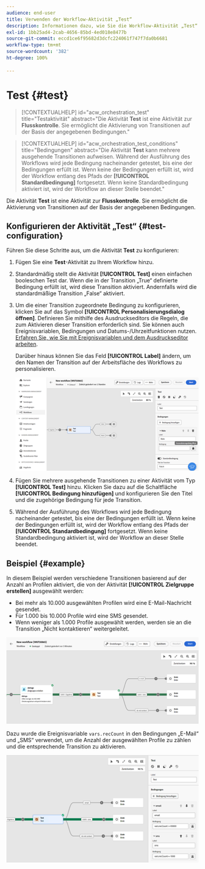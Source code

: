```yaml
---
audience: end-user
title: Verwenden der Workflow-Aktivität „Test“
description: Informationen dazu, wie Sie die Workflow-Aktivität „Test“ verwenden
exl-id: 1bb25ad4-2cab-4656-85bd-4ed018e8477b
source-git-commit: eccd1ce6f95682d3dcfc224061f747f7da0b6681
workflow-type: tm+mt
source-wordcount: '382'
ht-degree: 100%

---
```



# Test {#test}

>[!CONTEXTUALHELP]
>id="acw_orchestration_test"
>title="Testaktivität"
>abstract="Die Aktivität **Test** ist eine Aktivität zur **Flusskontrolle**. Sie ermöglicht die Aktivierung von Transitionen auf der Basis der angegebenen Bedingungen."

>[!CONTEXTUALHELP]
>id="acw_orchestration_test_conditions"
>title="Bedingungen"
>abstract="Die Aktivität **Test** kann mehrere ausgehende Transitionen aufweisen. Während der Ausführung des Workflows wird jede Bedingung nacheinander getestet, bis eine der Bedingungen erfüllt ist. Wenn keine der Bedingungen erfüllt ist, wird der Workflow entlang des Pfads der **[!UICONTROL Standardbedingung]** fortgesetzt. Wenn keine Standardbedingung aktiviert ist, wird der Workflow an dieser Stelle beendet."

Die Aktivität **Test** ist eine Aktivität zur **Flusskontrolle**. Sie ermöglicht die Aktivierung von Transitionen auf der Basis der angegebenen Bedingungen.

## Konfigurieren der Aktivität „Test“ {#test-configuration}

Führen Sie diese Schritte aus, um die Aktivität **Test** zu konfigurieren:

1. Fügen Sie eine **Test**-Aktivität zu Ihrem Workflow hinzu.

1. Standardmäßig stellt die Aktivität **[!UICONTROL Test]** einen einfachen booleschen Test dar. Wenn die in der Transition „True“ definierte Bedingung erfüllt ist, wird diese Transition aktiviert. Andernfalls wird die standardmäßige Transition „False“ aktiviert.

1. Um die einer Transition zugeordnete Bedingung zu konfigurieren, klicken Sie auf das Symbol **[!UICONTROL Personalisierungsdialog öffnen]**. Definieren Sie mithilfe des Ausdruckseditors die Regeln, die zum Aktivieren dieser Transition erforderlich sind. Sie können auch Ereignisvariablen, Bedingungen und Datums-/Uhrzeitfunktionen nutzen. [Erfahren Sie, wie Sie mit Ereignisvariablen und dem Ausdruckseditor arbeiten](../event-variables.md).

   Darüber hinaus können Sie das Feld **[!UICONTROL Label]** ändern, um den Namen der Transition auf der Arbeitsfläche des Workflows zu personalisieren.

   ![Standardkonfiguration der Aktivität „Test“](../assets/workflow-test-default.png)

1. Fügen Sie mehrere ausgehende Transitionen zu einer Aktivität vom Typ **[!UICONTROL Test]** hinzu. Klicken Sie dazu auf die Schaltfläche **[!UICONTROL Bedingung hinzufügen]** und konfigurieren Sie den Titel und die zugehörige Bedingung für jede Transition.

1. Während der Ausführung des Workflows wird jede Bedingung nacheinander getestet, bis eine der Bedingungen erfüllt ist. Wenn keine der Bedingungen erfüllt ist, wird der Workflow entlang des Pfads der **[!UICONTROL Standardbedingung]** fortgesetzt. Wenn keine Standardbedingung aktiviert ist, wird der Workflow an dieser Stelle beendet.

## Beispiel {#example}

In diesem Beispiel werden verschiedene Transitionen basierend auf der Anzahl an Profilen aktiviert, die von der Aktivität **[!UICONTROL Zielgruppe erstellen]** ausgewählt werden:
* Bei mehr als 10.000 ausgewählten Profilen wird eine E-Mail-Nachricht gesendet.
* Für 1.000 bis 10.000 Profile wird eine SMS gesendet.
* Wenn weniger als 1.000 Profile ausgewählt werden, werden sie an die Transition „Nicht kontaktieren“ weitergeleitet.

![Beispiel für Transitionen der Aktivität „Test“](../assets/workflow-test-example.png)

Dazu wurde die Ereignisvariable `vars.recCount` in den Bedingungen „E-Mail“ und „SMS“ verwendet, um die Anzahl der ausgewählten Profile zu zählen und die entsprechende Transition zu aktivieren.

![Beispiel für die Konfiguration der Aktivität „Test“](../assets/workflow-test-example-config.png)
